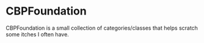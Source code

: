 # CBPFoundation

CBPFoundation is a small collection of categories/classes that helps scratch some itches I often have.

